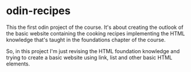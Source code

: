 # odin-recipes

This the first odin project of the course.
It's about creating the outlook of the basic website containing the cooking recipes implementing the HTML knowledge that's taught in the foundations chapter of the course.

So, in this project I'm just revising the HTML foundation knowledge and trying to create a basic website using link, list and other basic HTML elements.